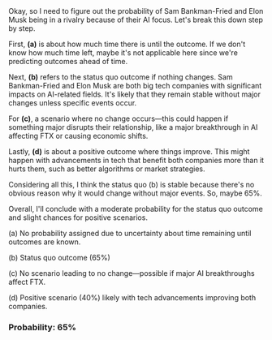<think>
Okay, so I need to figure out the probability of Sam Bankman-Fried and Elon Musk being in a rivalry because of their AI focus. Let's break this down step by step.

First, **(a)** is about how much time there is until the outcome. If we don't know how much time left, maybe it's not applicable here since we're predicting outcomes ahead of time.

Next, **(b)** refers to the status quo outcome if nothing changes. Sam Bankman-Fried and Elon Musk are both big tech companies with significant impacts on AI-related fields. It's likely that they remain stable without major changes unless specific events occur.

For **(c)**, a scenario where no change occurs—this could happen if something major disrupts their relationship, like a major breakthrough in AI affecting FTX or causing economic shifts.

Lastly, **(d)** is about a positive outcome where things improve. This might happen with advancements in tech that benefit both companies more than it hurts them, such as better algorithms or market strategies.

Considering all this, I think the status quo (b) is stable because there's no obvious reason why it would change without major events. So, maybe 65%.

Overall, I'll conclude with a moderate probability for the status quo outcome and slight chances for positive scenarios.
</think>

(a) No probability assigned due to uncertainty about time remaining until outcomes are known.

(b) Status quo outcome (65%)

(c) No scenario leading to no change—possible if major AI breakthroughs affect FTX.

(d) Positive scenario (40%) likely with tech advancements improving both companies.

### Probability: 65%